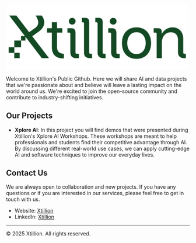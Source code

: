 <img src="../img/logo.png" alt="Xtillion Logo" width="500"/>


Welcome to Xtillion's Public Github. Here we will share AI and data projects that we're passionate about and believe will leave a lasting impact on the world around us. We're excited to join the open-source community and contribute to industry-shifting initiatives.

## Our Projects
- **Xplore AI**: In this project you will find demos that were presented during Xtillion's Xplore AI Workshops. These workshops are meant to help professionals and students find their competitive advantage through AI. By discussing different real-world use cases, we can apply cutting-edge AI and software techniques to improve our everyday lives. 


## Contact Us

We are always open to collaboration and new projects. If you have any questions or if you are interested in our services, please feel free to get in touch with us.

- Website: [Xtillion](https://www.xtillion.com/)
- LinkedIn: [Xtillion](https://www.linkedin.com/company/xtillion/)

---
© 2025 Xtillion. All rights reserved.